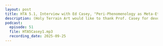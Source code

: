 ```yaml
---
layout: post
title: HTA 5.1, Interview with Ed Casey, "Peri-Phenomenology as Meta-Ethical Ground"
description: (Holy Terrain Art would like to thank Prof. Casey for devoting his time to this event as well as the Radical Philosophy Association for hosting and allowing secondary publication rights; this interview was originally hosted by the Radical Philosophy Association as part of their Radical Philosophy Hour series, as the event for September 2025.) This is an interview with Ed Casey, age 86, on his method of peri-phenomenology which emphasizes edges; place; mutual permeability; porousness; periphany as a blend of and alternative to endogeny-exogeny (internal-external); propulsion; extraversion; urgency to motion; exigencies to further avenues of living through transformation; differentiation; immanence; and multiplicity as the univocity of being -- a ground not in the sense of an essence but at the very least in the sense of our most fundamental relational nature of being-with and being-towards-one-another. <br><br> This interview explores, charts, and anchors connections between peri-phenomenology (whose foci and method both reveals and allows for the being of peripheral phenomena) and the Real’s first principle as/of difference. Original metaphysical difference offers a unity-multiplicity where the multiple is not collapsed into a unity and unity is not pulverized into multiplicity, i.e., offers a clinamen weaving (tantra) difference not between transcendents but unfolding from an immanent unity-multiplicity. Peri-phenomenology brings us up to the metaphysical bones of this singular plural Nature of Being’s beings, or of beings’ Being. It thus proves necessary for us to ground flexible definitions of eidetics, which is a grasping of the essence or form of something, e.g., what/how is knowing, how are the different feelings of knowing life. Knowing, absent an infinite regress, must be grounded in a felt conviction and in commitments, understood as thrownness, as givenness, and as a finality to actions-perceptions which cannot be rescinded and thereby qualifies as a form of enactivistic knowing, i.e., Spinozan action as adequate (self)-causation, e.g., what ended up happening proved itself to be the necessary course of action only through its unfolding. Finally, a specific phenomenological method, with or without the reduction proper [which would forego the world-with-being and therefore preclude a variety of otherwise fruitful studies for peri-phenomenology], a peri-phenomenological method which commits to a set of perceptions through description of lived experience — especially of differend experiences and especially with commitments to ever-renewing experimental accesses to peripheral limits, ekstasis (i.e., ecstasy as crossing a threshold), and edge-cases, etc. — would implicitly justify the givenness of its convictions as perception commits to them by phenomenological description. Such enactivistic knowing would justify peri-phenomenological existential eidetics.
podcast:
  episode: 51
  file: HTA5Casey1.mp3
  recording_date: 2025-09-25
---
```

